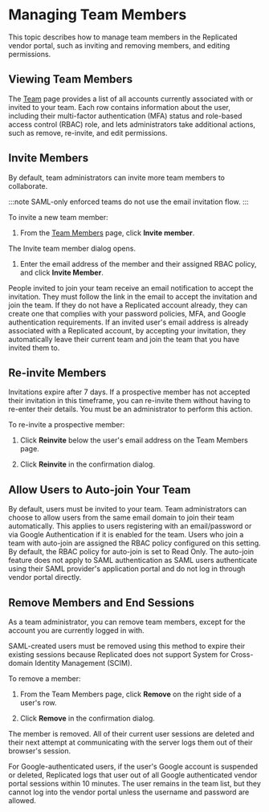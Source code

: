 # Managing Team Members

This topic describes how to manage team members in the Replicated vendor portal, such as inviting and removing members, and editing permissions.

## Viewing Team Members
The [Team](https://vendor.replicated.com/team/members) page provides a list of all accounts currently associated with or invited to your team. Each row contains information about the user, including their multi-factor authentication (MFA) status and role-based access control (RBAC) role, and lets administrators take additional actions, such as remove, re-invite, and edit permissions.

## Invite Members
By default, team administrators can invite more team members to collaborate.

:::note
SAML-only enforced teams do not use the email invitation flow.
:::

To invite a new team member:

1. From the [Team Members](https://vendor.replicated.com/team/members) page, click **Invite member**.

  The Invite team member dialog opens.

1. Enter the email address of the member and their assigned RBAC policy, and click **Invite Member**.

  People invited to join your team receive an email notification to accept the invitation. They must follow the link in the email to accept the invitation and join the team. If they do not have a Replicated account already, they can create one that complies with your password policies, MFA, and Google authentication requirements. If an invited user's email address is already associated with a Replicated account, by accepting your invitation, they automatically leave their current team and join the team that you have invited them to.

## Re-invite Members

Invitations expire after 7 days. If a prospective member has not accepted their invitation in this timeframe, you can re-invite them without having to re-enter their details. You must be an administrator to perform this action.

To re-invite a prospective member:

1. Click **Reinvite** below the user's email address on the Team Members page.

1. Click **Reinvite** in the confirmation dialog.

## Allow Users to Auto-join Your Team
By default, users must be invited to your team. Team administrators can choose to allow users from the same email domain to join their team automatically. This applies to users registering with an email/password or via Google Authentication if it is enabled for the team. Users who join a team with auto-join are assigned the RBAC policy configured on this setting. By default, the RBAC policy for auto-join is set to Read Only. The auto-join feature does not apply to SAML authentication as SAML users authenticate using their SAML provider's application portal and do not log in through vendor portal directly.



## Remove Members and End Sessions
As a team administrator, you can remove team members, except for the account you are currently logged in with.

SAML-created users must be removed using this method to expire their existing sessions because Replicated does not support System for Cross-domain Identity Management (SCIM).

To remove a member:

1. From the Team Members page, click **Remove** on the right side of a user's row.

1. Click **Remove** in the confirmation dialog.

  The member is removed. All of their current user sessions are deleted and their next attempt at communicating with the server logs them out of their browser's session.

  For Google-authenticated users, if the user's Google account is suspended or deleted, Replicated logs that user out of all Google authenticated vendor portal sessions within 10 minutes. The user remains in the team list, but they cannot log into the vendor portal unless the username and password are allowed.
